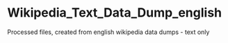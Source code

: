 # Wikipedia_Text_Data_Dump_english
Processed files, created from english wikipedia data dumps - text only
